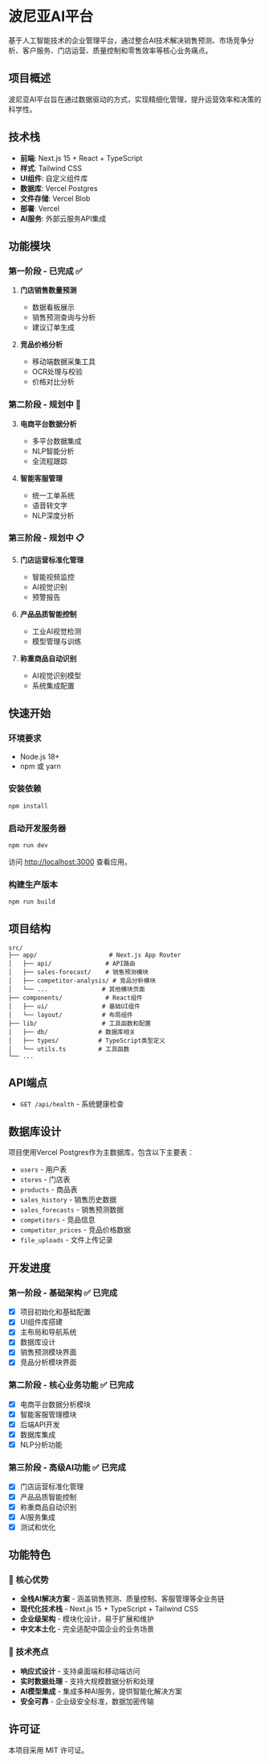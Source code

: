# 波尼亚AI平台

基于人工智能技术的企业管理平台，通过整合AI技术解决销售预测、市场竞争分析、客户服务、门店运营、质量控制和零售效率等核心业务痛点。

## 项目概述

波尼亚AI平台旨在通过数据驱动的方式，实现精细化管理，提升运营效率和决策的科学性。

## 技术栈

- **前端**: Next.js 15 + React + TypeScript
- **样式**: Tailwind CSS
- **UI组件**: 自定义组件库
- **数据库**: Vercel Postgres
- **文件存储**: Vercel Blob
- **部署**: Vercel
- **AI服务**: 外部云服务API集成

## 功能模块

### 第一阶段 - 已完成 ✅

1. **门店销售数量预测**
   - 数据看板展示
   - 销售预测查询与分析
   - 建议订单生成

2. **竞品价格分析**
   - 移动端数据采集工具
   - OCR处理与校验
   - 价格对比分析

### 第二阶段 - 规划中 🚧

3. **电商平台数据分析**
   - 多平台数据集成
   - NLP智能分析
   - 全流程跟踪

4. **智能客服管理**
   - 统一工单系统
   - 语音转文字
   - NLP深度分析

### 第三阶段 - 规划中 📋

5. **门店运营标准化管理**
   - 智能视频监控
   - AI视觉识别
   - 预警报告

6. **产品品质智能控制**
   - 工业AI视觉检测
   - 模型管理与训练

7. **称重商品自动识别**
   - AI视觉识别模型
   - 系统集成配置

## 快速开始

### 环境要求

- Node.js 18+
- npm 或 yarn

### 安装依赖

```bash
npm install
```

### 启动开发服务器

```bash
npm run dev
```

访问 [http://localhost:3000](http://localhost:3000) 查看应用。

### 构建生产版本

```bash
npm run build
```

## 项目结构

```
src/
├── app/                    # Next.js App Router
│   ├── api/               # API路由
│   ├── sales-forecast/    # 销售预测模块
│   ├── competitor-analysis/ # 竞品分析模块
│   └── ...               # 其他模块页面
├── components/            # React组件
│   ├── ui/               # 基础UI组件
│   └── layout/           # 布局组件
├── lib/                  # 工具函数和配置
│   ├── db/              # 数据库相关
│   ├── types/           # TypeScript类型定义
│   └── utils.ts         # 工具函数
└── ...
```

## API端点

- `GET /api/health` - 系统健康检查

## 数据库设计

项目使用Vercel Postgres作为主数据库，包含以下主要表：

- `users` - 用户表
- `stores` - 门店表
- `products` - 商品表
- `sales_history` - 销售历史数据
- `sales_forecasts` - 销售预测数据
- `competitors` - 竞品信息
- `competitor_prices` - 竞品价格数据
- `file_uploads` - 文件上传记录

## 开发进度

### 第一阶段 - 基础架构 ✅ 已完成
- [x] 项目初始化和基础配置
- [x] UI组件库搭建
- [x] 主布局和导航系统
- [x] 数据库设计
- [x] 销售预测模块界面
- [x] 竞品分析模块界面

### 第二阶段 - 核心业务功能 ✅ 已完成
- [x] 电商平台数据分析模块
- [x] 智能客服管理模块
- [x] 后端API开发
- [x] 数据库集成
- [x] NLP分析功能

### 第三阶段 - 高级AI功能 ✅ 已完成
- [x] 门店运营标准化管理
- [x] 产品品质智能控制
- [x] 称重商品自动识别
- [x] AI服务集成
- [x] 测试和优化

## 功能特色

### 🎯 核心优势
- **全栈AI解决方案** - 涵盖销售预测、质量控制、客服管理等全业务链
- **现代化技术栈** - Next.js 15 + TypeScript + Tailwind CSS
- **企业级架构** - 模块化设计，易于扩展和维护
- **中文本土化** - 完全适配中国企业的业务场景

### 🚀 技术亮点
- **响应式设计** - 支持桌面端和移动端访问
- **实时数据处理** - 支持大规模数据分析和处理
- **AI模型集成** - 集成多种AI服务，提供智能化解决方案
- **安全可靠** - 企业级安全标准，数据加密传输

## 许可证

本项目采用 MIT 许可证。
